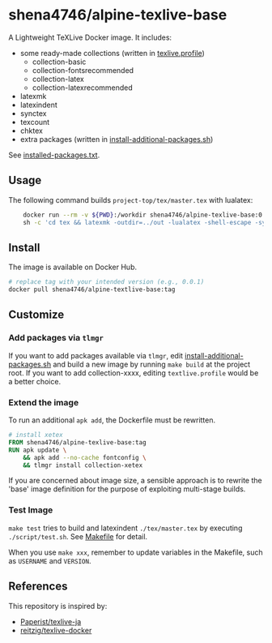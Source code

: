 # shena4746/alpine-texlive-base

A Lightweight TeXLive Docker image. It includes:

- some ready-made collections (written in [texlive.profile](./texlive.profile))
  - collection-basic
  - collection-fontsrecommended
  - collection-latex
  - collection-latexrecommended
- latexmk
- latexindent
- synctex
- texcount
- chktex
- extra packages (written in [install-additional-packages.sh](./script/install-additional-packages.sh))

See [installed-packages.txt](./installed-packages.txt).

## Usage

The following command builds `project-top/tex/master.tex` with lualatex:

```bash
	docker run --rm -v ${PWD}:/workdir shena4746/alpine-texlive-base:0.0.1 \
    sh -c 'cd tex && latexmk -outdir=../out -lualatex -shell-escape -synctex=1 master.tex'
```

## Install

The image is available on Docker Hub.

```bash
# replace tag with your intended version (e.g., 0.0.1)
docker pull shena4746/alpine-textlive-base:tag
```

## Customize

### Add packages via `tlmgr`

If you want to add packages available via `tlmgr`, edit [install-additional-packages.sh](./script/install-additional-packages.sh) and build a new image by running `make build` at the project root. If you want to add collection-xxxx, editing `textlive.profile` would be a better choice.

### Extend the image

To run an additional `apk add`, the Dockerfile must be rewritten.

```dockerfile
# install xetex
FROM shena4746/alpine-texlive-base:tag
RUN apk update \
    && apk add --no-cache fontconfig \
    && tlmgr install collection-xetex
```

If you are concerned about image size, a sensible approach is to rewrite the 'base' image definition for the purpose of exploiting multi-stage builds.

### Test Image

`make test` tries to build and latexindent `./tex/master.tex` by executing `./script/test.sh`. See [Makefile](./Makefile) for detail.

When you use `make xxx`, remember to update variables in the Makefile, such as `USERNAME` and `VERSION`.

## References

This repository is inspired by:

- [Paperist/texlive-ja](https://github.com/Paperist/texlive-ja)
- [reitzig/texlive-docker](https://github.com/reitzig/texlive-docker)

